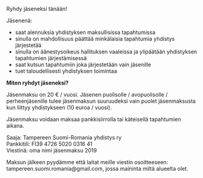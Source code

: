 Ryhdy jäseneksi tänään!

Jäsenenä:

<ul>
  <li>saat alennuksia yhdistyksen maksullisissa tapahtumissa</li>
  <li>sinulla on mahdollisuus päättää minkälaisia tapahtumia yhdistys järjestetää</li>
  <li>sinulla on äänestysoikeus hallituksen vaaleissa ja ylipäätään yhdistyksen tapahtumien järjestämisessä</li>
  <li>saat kutsun tapahtumiin joka järjestetään vain jäsenille</li>
  <li>tuet taloudellisesti yhdistyksen toimintaa</li>
</ul>

<p><strong>Miten ryhdyt jäseneksi?</strong></p>
Jäsenmaksu on 20 € / vuosi. Jäsenen puolisolle / avopuolisolle / perheenjäsenille tulee jäsenmaksun suuruudeksi vain puolet jäsenmaksusta kun liittyy yhdistykseen (10 euroa / vuosi). 
<p>Jäsenmaksu voidaan maksaa pankkisiirrolla tai käteisellä tapahtumien aikana.</p>

<p>Saaja: Tampereen Suomi-Romania yhdistys ry<br>
Pankkitili: FI39 4726 5020 0316 41<br>
Viestinä: oma nimi jäsenmaksu 2019</p>

<p>Maksun jälkeen pyydämme että laitat meille viestin osoitteeseen: tampereen.suomi.romania@gmail.com, jossa maininta miltä alueelta olet.</p>
